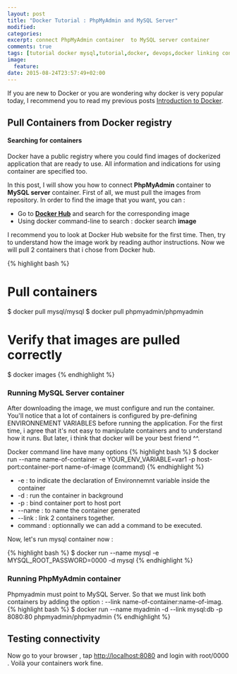 ```yaml
---
layout: post
title: "Docker Tutorial : PhpMyAdmin and MySQL Server"
modified:
categories:
excerpt: connect PhpMyAdmin container  to MySQL server container
comments: true
tags: [tutorial docker mysql,tutorial,docker, devops,docker linking containers]
image:
  feature:
date: 2015-08-24T23:57:49+02:00
---
```


If you are new to Docker or you are wondering why docker is very popular today, I recommend you to read my previous posts [Introduction to Docker]({{site.url}}).

## Pull Containers from Docker registry

#### Searching for containers
Docker have a public registry where you could find images of dockerized application that are ready to use. All information and indications for using container are specified too.

In this post, I will show you how to connect **PhpMyAdmin** container  to **MySQL server** container. First of all, we must pull the images from repository. In order to find the image that you want, you can :

* Go to **[Docker Hub](http://hub.docker.com)** and search for the corresponding image
* Using docker command-line to search : docker search **image**

I recommend you to look at Docker Hub website for the first time. Then, try to understand how the image work by reading author instructions. Now we will pull 2 containers that i chose from Docker hub.

{% highlight bash %}
#  Pull containers
$ docker pull mysql/mysql
$ docker pull phpmyadmin/phpmyadmin

# Verify that images are pulled correctly
$ docker images
{% endhighlight %}

### Running MySQL Server container

After downloading the image, we must configure and run the container. You'll notice that a lot of containers is configured by pre-defining ENVIRONNEMENT VARIABLES before running the application. For the first time, i agree that it's not easy to manipulate containers and to understand how it runs. But later, i think that docker will be your best friend ^^.

Docker command line have many options
{% highlight bash %}
$ docker run --name name-of-container -e YOUR_ENV_VARIABLE=var1 -p host-port:container-port name-of-image (command)
{% endhighlight %}

* -e : to indicate the declaration of Environnemnt variable inside the container
* -d : run the container in background
* -p : bind container port to host port
* --name : to name the container generated
* --link : link 2 containers together.
* command : optionnally we can add a command to be executed.

Now, let's run mysql container now :

{% highlight bash %}
$ docker run --name mysql -e MYSQL_ROOT_PASSWORD=0000 -d mysql
{% endhighlight %}

### Running PhpMyAdmin container
Phpmyadmin must point to MySQL Server. So that we must link both containers by adding the option : --link name-of-container:name-of-imag.
{% highlight bash %}
$ docker run --name myadmin -d --link mysql:db -p 8080:80 phpmyadmin/phpmyadmin
{% endhighlight %}

## Testing connectivity

Now go to your browser , tap [http://localhost:8080](http://localhost:8080) and login with root/0000 .
Voilà your containers work fine.
